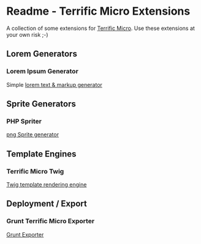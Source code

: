 # Readme - Terrific Micro Extensions

A collection of some extensions for [Terrific Micro](http://namics.github.io/terrific-micro/).
Use these extensions at your own risk ;-)

## Lorem Generators

### Lorem Ipsum Generator

Simple [lorem text & markup generator](Lorem-Ipsum-Generator/README.md)

## Sprite Generators

### PHP Spriter

[png Sprite generator](php-spriter/README.md)

## Template Engines

### Terrific Micro Twig

[Twig template rendering engine](terrific-micro-twig/README.md)

## Deployment / Export

### Grunt Terrific Micro Exporter

[Grunt Exporter](grunt-terrific-micro-exporter/README.md)
